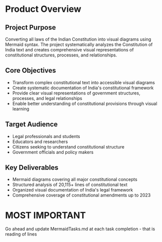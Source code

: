 # Product Overview

## Project Purpose
Converting all laws of the Indian Constitution into visual diagrams using Mermaid syntax. The project systematically analyzes the Constitution of India text and creates comprehensive visual representations of constitutional structures, processes, and relationships.

## Core Objectives
- Transform complex constitutional text into accessible visual diagrams
- Create systematic documentation of India's constitutional framework
- Provide clear visual representations of government structures, processes, and legal relationships
- Enable better understanding of constitutional provisions through visual learning

## Target Audience
- Legal professionals and students
- Educators and researchers
- Citizens seeking to understand constitutional structure
- Government officials and policy makers

## Key Deliverables
- Mermaid diagrams covering all major constitutional concepts
- Structured analysis of 20,115+ lines of constitutional text
- Organized visual documentation of India's legal framework
- Comprehensive coverage of constitutional amendments up to 2023

# MOST IMPORTANT
Go ahead and update MermaidTasks.md  at each task completion - that is reading of lines